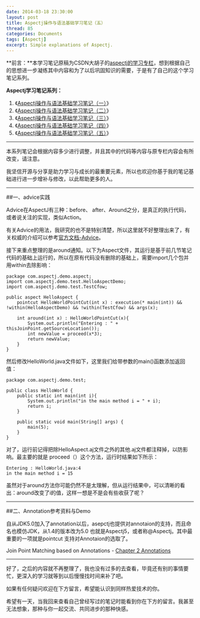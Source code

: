 ```yaml
---
date: 2014-03-18 23:30:00
layout: post
title: Aspectj操作与语法基础学习笔记（五）
thread: 85
categories: Documents
tags: [Aspectj]
excerpt: Simple explanations of Aspectj.
---
```


**前言：**本学习笔记原稿为CSDN大胡子的[aspectj的学习专栏](http://my.csdn.net/zl3450341)，想到根据自己的思想进一步凝练其中内容和为了以后巩固知识的需要，于是有了自己的这个学习笔记系列。

**Aspectj学习笔记系列：**

1. 《[Aspectj操作与语法基础学习笔记（一）](http://hijiangtao.github.io/2014/03/18/AspectjStudyNode1/)》
2. 《[Aspectj操作与语法基础学习笔记（二）](http://hijiangtao.github.io/2014/03/18/AspectjStudyNode2/)》
3. 《[Aspectj操作与语法基础学习笔记（三）](http://hijiangtao.github.io/2014/03/18/AspectjStudyNode3/)》 
4. 《[Aspectj操作与语法基础学习笔记（四）](http://hijiangtao.github.io/2014/03/18/AspectjStudyNode4/)》
5. 《[Aspectj操作与语法基础学习笔记（五）](http://hijiangtao.github.io/2014/03/18/AspectjStudyNode5/)》

----

本系列笔记会根据内容多少进行调整，并且其中的代码等内容与原专栏内容会有所改变，请注意。

我坚信开源与分享是助力学习与成长的最重要元素，所以也欢迎你基于我的笔记基础进行进一步增补与修改，以此帮助更多的人。

----

##一、advice实践

Advice在AspectJ有三种：before、 after、Around之分，是真正的执行代码，或者说关注的实现，类似Action。

有关Advice的用法，我研究的也不是特别清楚，所以这里就不好整理出来了，有关权威的介绍可以参考[官方文档-Advice](https://www.eclipse.org/aspectj/doc/next/progguide/semantics-advice.html)。

接下来重点整理的是around通知。以下为Aspect文件，其运行是基于前几节笔记代码的基础上运行的，所以在原有代码没有删除的基础上，需要import几个包并用within去除影响：

```
package com.aspectj.demo.aspect;
import com.aspectj.demo.test.HelloAspectDemo;
import com.aspectj.demo.test.TestCfow;

public aspect HelloAspect {  
	pointcut HelloWorldPointCut(int x) : execution(* main(int)) && !within(HelloAspectDemo) && !within(TestCfow) && args(x);  

	int around(int x) : HelloWorldPointCut(x){
		System.out.println("Entering : " + thisJoinPoint.getSourceLocation());  
		int newValue = proceed(x*3);  
		return newValue;
	}
}
```

然后修改HelloWorld.java文件如下，这里我们给带参数的main()函数添加返回值：

```
package com.aspectj.demo.test;

public class HelloWorld {
	public static int main(int i){
        System.out.println("in the main method i = " + i);
        return i;
    }

    public static void main(String[] args) {
        main(5);
    }
}
```

对了，运行前记得把除HelloAspect.aj文件之外的其他.aj文件都注释掉，以防影响。最主要的就是 proceed（）这个方法，运行时结果如下所示：

```
Entering : HelloWorld.java:4
in the main method i = 15
```

虽然对于around方法你可能仍然不是太理解，但从运行结果中，可以清晰的看出：around改变了i的值，这样一想是不是会有些收获了呢？

----

##二、Annotation参考资料与Demo

自从JDK5.0加入了annotation以后，asepctj也提供对annotaion的支持，而且命名也模仿JDK，从1.4的版本改为5.0  也就是Aspectj5，或者称@Aspectj。其中最重要的一项就是pointcut  支持对Annotaion的选取了。

Join Point Matching based on Annotations - [Chapter 2 Annotations](http://www.eclipse.org/aspectj/doc/released/adk15notebook/annotations-pointcuts-and-advice.html)

----

好了，之后的内容就不再整理了，我也没有过多的去查看，毕竟还有别的事情要忙，更深入的学习就等到以后慢慢找时间来补了吧。

如果有任何疑问欢迎在下方留言，希望能认识到同样热爱技术的你。

希望有一天，当我回来查看自己曾经写过的笔记时能看到你在下方的留言。我甚至无法想象，那种与你一起交流、共同进步的那种快感。
